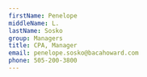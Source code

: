 ```yaml
---
firstName: Penelope
middleName: L.
lastName: Sosko
group: Managers
title: CPA, Manager
email: penelope.sosko@bacahoward.com
phone: 505-200-3800
---
```

